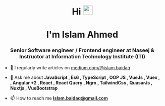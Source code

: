 <h1 align="center">Hi <img src="https://raw.githubusercontent.com/MartinHeinz/MartinHeinz/master/wave.gif" width="30px"> </h1>
 <h1 align="center"> I'm Islam Ahmed</h1>
<h3 align="center">Senior Software engineer / Frontend engineer at Naseej & Instructor at Information Technology Institute (ITI)</h3>


- 📝 I regularly write articles on [medium.com/@islam.baidaq](medium.com/@islam.baidaq)

- 💬 Ask me about **JavaScript , Es6 , TypeScript ,  OOP JS  , VueJs , Vuex ,  ,  Angular +2 ,  React , React Query , Ngrx ,  TailwindCss , QuasarJs , Nuxtjs , VueBootstrap**

- 📫 How to reach me **Islam.baidaq@gmail.com**





